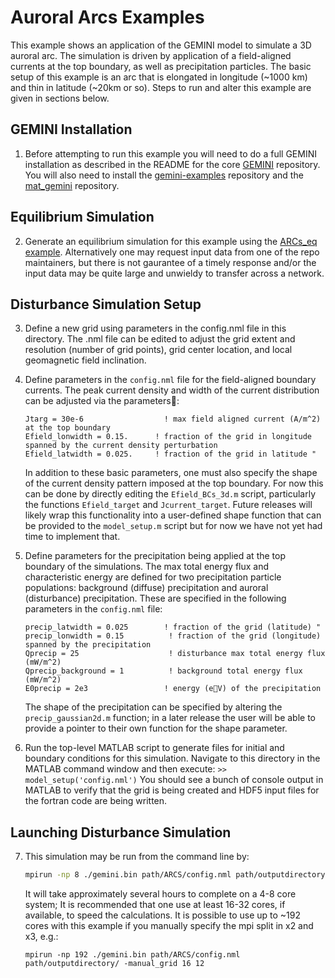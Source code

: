 # Auroral Arcs Examples

This example shows an application of the GEMINI model to simulate a 3D auroral arc.  The simulation is driven by application of a field-aligned currents at the top boundary, as well as precipitation particles.  The basic setup of this example is an arc that is elongated in longitude (~1000 km) and thin in latitude (~20km or so).  Steps to run and alter this example are given in sections below.


## GEMINI Installation

1. Before attempting to run this example you will need to do a full GEMINI installation as described in the README for the core [GEMINI](https://github.com/gemini3d/gemini) repository.  You will also need to install the [gemini-examples](https://github.com/gemini3d/gemini-examples) repository and the [mat_gemini](https://github.com/gemini3d/mat_gemini) repository.


## Equilibrium Simulation

2. Generate an equilibrium simulation for this example using the [ARCs\_eq example](https://github.com/gemini3d/gemini-examples/tree/master/initialize/arcs_eq).  Alternatively one may request input data from one of the repo maintainers, but there is not gaurantee of a timely response and/or the input data may be quite large and unwieldy to transfer across a network.


## Disturbance Simulation Setup

3. Define a new grid using parameters in the config.nml file in this directory.  The .nml file can be edited to adjust the grid extent and resolution (number of grid points), grid center location, and local geomagnetic field inclination.

4. Define parameters in the ```config.nml``` file for the field-aligned boundary currents.  The peak current density and width of the current distribution can be adjusted via the parameters:

	```
	Jtarg = 30e-6                  ! max field aligned current (A/m^2) at the top boundary
    Efield_lonwidth = 0.15.      ! fraction of the grid in longitude spanned by the current density perturbation
    Efield_latwidth = 0.025.     ! fraction of the grid in latitude "
	```
	In addition to these basic parameters, one must also specify the shape of the current density pattern imposed at the top boundary.  For now this can be done by directly editing the ```Efield_BCs_3d.m``` script, particularly the functions ```Efield_target``` and ```Jcurrent_target```.  Future releases will likely wrap this functionality into a user-defined shape function that can be provided to the ```model_setup.m``` script but for now we have not yet had time to implement that.

5. Define parameters for the precipitation being applied at the top boundary of the simulations.  The max total energy flux and characteristic energy are defined for two precipitation particle populations:  background (diffuse) precipitation and auroral (disturbance) precipitation.  These are specified in the following parameters in the ```config.nml``` file:

	```
	precip_latwidth = 0.025        ! fraction of the grid (latitude) "
	precip_lonwidth = 0.15			! fraction of the grid (longitude) spanned by the precipitation
	Qprecip = 25					! disturbance max total energy flux (mW/m^2)
	Qprecip_background = 1			! background total energy flux (mW/m^2)
	E0precip = 2e3                 ! energy (eV) of the precipitation
	```
	The shape of the precipitation can be specified by altering the ```precip_gaussian2d.m``` function; in a later release the user will be able to provide a pointer to their own function for the shape parameter.

6. Run the top-level MATLAB script to generate files for initial and boundary conditions for this simulation.  Navigate to this directory in the MATLAB command window and then execute:  ```>> model_setup('config.nml')```
You should see a bunch of console output in MATLAB to verify that the grid is being created and HDF5 input files for the fortran code are being written.


## Launching Disturbance Simulation

7. This simulation may be run from the command line by:

	```sh
	mpirun -np 8 ./gemini.bin path/ARCS/config.nml path/outputdirectory/
	```
	It will take approximately several hours to complete on a 4-8 core system; It is recommended that one use at least 16-32 cores, if available, to speed the calculations.  It is possible to use up to ~192 cores with this example if you manually specify the mpi split in x2 and x3, e.g.:

	```
	mpirun -np 192 ./gemini.bin path/ARCS/config.nml path/outputdirectory/ -manual_grid 16 12
	```
